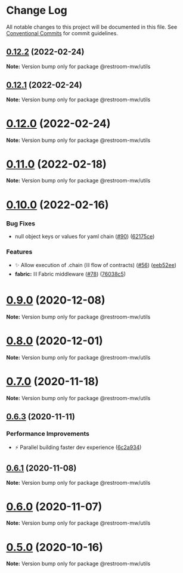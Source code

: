 # Change Log

All notable changes to this project will be documented in this file.
See [Conventional Commits](https://conventionalcommits.org) for commit guidelines.

## [0.12.2](https://github.com/dyne/restroom-mw/compare/v0.12.1...v0.12.2) (2022-02-24)

**Note:** Version bump only for package @restroom-mw/utils





## [0.12.1](https://github.com/dyne/restroom-mw/compare/v0.12.0...v0.12.1) (2022-02-24)

**Note:** Version bump only for package @restroom-mw/utils





# [0.12.0](https://github.com/dyne/restroom-mw/compare/v0.11.0...v0.12.0) (2022-02-24)

**Note:** Version bump only for package @restroom-mw/utils





# [0.11.0](https://github.com/dyne/restroom-mw/compare/v0.10.0...v0.11.0) (2022-02-18)

**Note:** Version bump only for package @restroom-mw/utils





# [0.10.0](https://github.com/dyne/restroom-mw/compare/v0.9.2...v0.10.0) (2022-02-16)


### Bug Fixes

* null object keys or values for yaml chain ([#90](https://github.com/dyne/restroom-mw/issues/90)) ([62175ce](https://github.com/dyne/restroom-mw/commit/62175ceff0dc6bf17cce7908177301ea6746bfc6))


### Features

* ✨ Allow execution of .chain (⛓ flow of contracts)  ([#56](https://github.com/dyne/restroom-mw/issues/56)) ([eeb52ee](https://github.com/dyne/restroom-mw/commit/eeb52eed5724dd8455a33d60d71c62d461cbd81f))
* **fabric:** ⛓ Fabric middleware ([#78](https://github.com/dyne/restroom-mw/issues/78)) ([76038c5](https://github.com/dyne/restroom-mw/commit/76038c51d0d49e4bb6db966292a00b1d2ac44a4a))





# [0.9.0](https://github.com/dyne/restroom-mw/compare/v0.8.1...v0.9.0) (2020-12-08)

**Note:** Version bump only for package @restroom-mw/utils





# [0.8.0](https://github.com/dyne/restroom-mw/compare/v0.7.1...v0.8.0) (2020-12-01)

**Note:** Version bump only for package @restroom-mw/utils





# [0.7.0](https://github.com/dyne/restroom-mw/compare/v0.6.3...v0.7.0) (2020-11-18)

**Note:** Version bump only for package @restroom-mw/utils





## [0.6.3](https://github.com/dyne/restroom-mw/compare/v0.6.2...v0.6.3) (2020-11-11)


### Performance Improvements

* ⚡️  Parallel building faster dev experience ([6c2a934](https://github.com/dyne/restroom-mw/commit/6c2a934aba83fc88c888078f183105d0531243fe))





## [0.6.1](https://github.com/dyne/restroom-mw/compare/v0.6.0...v0.6.1) (2020-11-08)

**Note:** Version bump only for package @restroom-mw/utils





# [0.6.0](https://github.com/dyne/restroom-mw/compare/v0.5.0...v0.6.0) (2020-11-07)

**Note:** Version bump only for package @restroom-mw/utils





# [0.5.0](https://github.com/dyne/restroom-mw/compare/v0.4.5...v0.5.0) (2020-10-16)

**Note:** Version bump only for package @restroom-mw/utils
